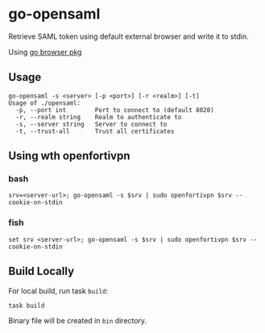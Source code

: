 # go-opensaml

Retrieve SAML token using default external browser and write it to stdin.

Using [go browser pkg](https://pkg.go.dev/github.com/pkg/browser)

## Usage

```shell
go-opensaml -s <server> [-p <port>] [-r <realm>] [-t]
Usage of ./opensaml:
  -p, --port int        Port to connect to (default 8020)
  -r, --realm string    Realm to authenticate to
  -s, --server string   Server to connect to
  -t, --trust-all       Trust all certificates
```

## Using wth openfortivpn

### bash

```shell
srv=<server-url>; go-opensaml -s $srv | sudo openfortivpn $srv --cookie-on-stdin
```

### fish

```shell
set srv <server-url>; go-opensaml -s $srv | sudo openfortivpn $srv --cookie-on-stdin
```

## Build Locally

For local build, run task `build`:

```shell
task build
```
Binary file will be created in `bin` directory.
